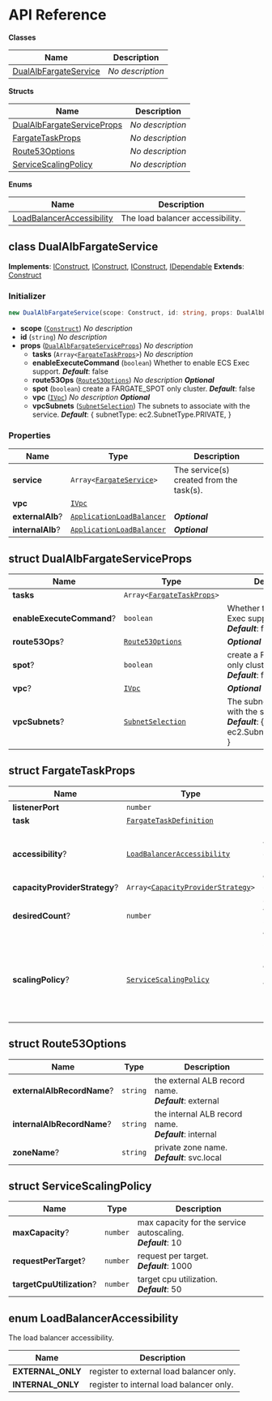 # API Reference

**Classes**

Name|Description
----|-----------
[DualAlbFargateService](#cdk-fargate-patterns-dualalbfargateservice)|*No description*


**Structs**

Name|Description
----|-----------
[DualAlbFargateServiceProps](#cdk-fargate-patterns-dualalbfargateserviceprops)|*No description*
[FargateTaskProps](#cdk-fargate-patterns-fargatetaskprops)|*No description*
[Route53Options](#cdk-fargate-patterns-route53options)|*No description*
[ServiceScalingPolicy](#cdk-fargate-patterns-servicescalingpolicy)|*No description*


**Enums**

Name|Description
----|-----------
[LoadBalancerAccessibility](#cdk-fargate-patterns-loadbalanceraccessibility)|The load balancer accessibility.



## class DualAlbFargateService  <a id="cdk-fargate-patterns-dualalbfargateservice"></a>



__Implements__: [IConstruct](#constructs-iconstruct), [IConstruct](#aws-cdk-core-iconstruct), [IConstruct](#constructs-iconstruct), [IDependable](#aws-cdk-core-idependable)
__Extends__: [Construct](#aws-cdk-core-construct)

### Initializer




```ts
new DualAlbFargateService(scope: Construct, id: string, props: DualAlbFargateServiceProps)
```

* **scope** (<code>[Construct](#aws-cdk-core-construct)</code>)  *No description*
* **id** (<code>string</code>)  *No description*
* **props** (<code>[DualAlbFargateServiceProps](#cdk-fargate-patterns-dualalbfargateserviceprops)</code>)  *No description*
  * **tasks** (<code>Array<[FargateTaskProps](#cdk-fargate-patterns-fargatetaskprops)></code>)  *No description* 
  * **enableExecuteCommand** (<code>boolean</code>)  Whether to enable ECS Exec support. __*Default*__: false
  * **route53Ops** (<code>[Route53Options](#cdk-fargate-patterns-route53options)</code>)  *No description* __*Optional*__
  * **spot** (<code>boolean</code>)  create a FARGATE_SPOT only cluster. __*Default*__: false
  * **vpc** (<code>[IVpc](#aws-cdk-aws-ec2-ivpc)</code>)  *No description* __*Optional*__
  * **vpcSubnets** (<code>[SubnetSelection](#aws-cdk-aws-ec2-subnetselection)</code>)  The subnets to associate with the service. __*Default*__: { subnetType: ec2.SubnetType.PRIVATE, }



### Properties


Name | Type | Description 
-----|------|-------------
**service** | <code>Array<[FargateService](#aws-cdk-aws-ecs-fargateservice)></code> | The service(s) created from the task(s).
**vpc** | <code>[IVpc](#aws-cdk-aws-ec2-ivpc)</code> | <span></span>
**externalAlb**? | <code>[ApplicationLoadBalancer](#aws-cdk-aws-elasticloadbalancingv2-applicationloadbalancer)</code> | __*Optional*__
**internalAlb**? | <code>[ApplicationLoadBalancer](#aws-cdk-aws-elasticloadbalancingv2-applicationloadbalancer)</code> | __*Optional*__



## struct DualAlbFargateServiceProps  <a id="cdk-fargate-patterns-dualalbfargateserviceprops"></a>






Name | Type | Description 
-----|------|-------------
**tasks** | <code>Array<[FargateTaskProps](#cdk-fargate-patterns-fargatetaskprops)></code> | <span></span>
**enableExecuteCommand**? | <code>boolean</code> | Whether to enable ECS Exec support.<br/>__*Default*__: false
**route53Ops**? | <code>[Route53Options](#cdk-fargate-patterns-route53options)</code> | __*Optional*__
**spot**? | <code>boolean</code> | create a FARGATE_SPOT only cluster.<br/>__*Default*__: false
**vpc**? | <code>[IVpc](#aws-cdk-aws-ec2-ivpc)</code> | __*Optional*__
**vpcSubnets**? | <code>[SubnetSelection](#aws-cdk-aws-ec2-subnetselection)</code> | The subnets to associate with the service.<br/>__*Default*__: { subnetType: ec2.SubnetType.PRIVATE, }



## struct FargateTaskProps  <a id="cdk-fargate-patterns-fargatetaskprops"></a>






Name | Type | Description 
-----|------|-------------
**listenerPort** | <code>number</code> | <span></span>
**task** | <code>[FargateTaskDefinition](#aws-cdk-aws-ecs-fargatetaskdefinition)</code> | <span></span>
**accessibility**? | <code>[LoadBalancerAccessibility](#cdk-fargate-patterns-loadbalanceraccessibility)</code> | Register the service to internal ALB, external ALB or both.<br/>__*Default*__: both
**capacityProviderStrategy**? | <code>Array<[CapacityProviderStrategy](#aws-cdk-aws-ecs-capacityproviderstrategy)></code> | __*Optional*__
**desiredCount**? | <code>number</code> | desired number of tasks for the service.<br/>__*Default*__: 1
**scalingPolicy**? | <code>[ServiceScalingPolicy](#cdk-fargate-patterns-servicescalingpolicy)</code> | service autoscaling policy.<br/>__*Default*__: { maxCapacity: 10, targetCpuUtilization: 50, requestsPerTarget: 1000 }



## struct Route53Options  <a id="cdk-fargate-patterns-route53options"></a>






Name | Type | Description 
-----|------|-------------
**externalAlbRecordName**? | <code>string</code> | the external ALB record name.<br/>__*Default*__: external
**internalAlbRecordName**? | <code>string</code> | the internal ALB record name.<br/>__*Default*__: internal
**zoneName**? | <code>string</code> | private zone name.<br/>__*Default*__: svc.local



## struct ServiceScalingPolicy  <a id="cdk-fargate-patterns-servicescalingpolicy"></a>






Name | Type | Description 
-----|------|-------------
**maxCapacity**? | <code>number</code> | max capacity for the service autoscaling.<br/>__*Default*__: 10
**requestPerTarget**? | <code>number</code> | request per target.<br/>__*Default*__: 1000
**targetCpuUtilization**? | <code>number</code> | target cpu utilization.<br/>__*Default*__: 50



## enum LoadBalancerAccessibility  <a id="cdk-fargate-patterns-loadbalanceraccessibility"></a>

The load balancer accessibility.

Name | Description
-----|-----
**EXTERNAL_ONLY** |register to external load balancer only.
**INTERNAL_ONLY** |register to internal load balancer only.


